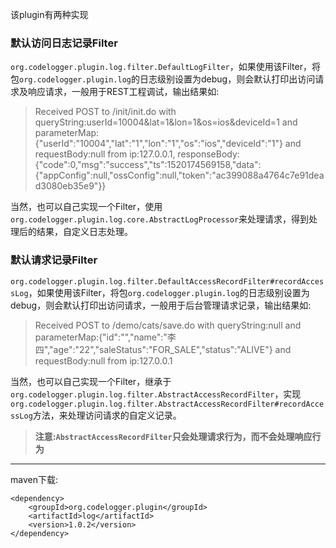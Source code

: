 该plugin有两种实现

### 默认访问日志记录Filter
`org.codelogger.plugin.log.filter.DefaultLogFilter`，如果使用该Filter，将包`org.codelogger.plugin.log`的日志级别设置为debug，则会默认打印出访问请求及响应请求，一般用于REST工程调试，输出结果如:

> Received POST to /init/init.do with queryString:userId=10004&lat=1&lon=1&os=ios&deviceId=1 and parameterMap:{"userId":"10004","lat":"1","lon":"1","os":"ios","deviceId":"1"} and requestBody:null from ip:127.0.0.1, responseBody:{"code":0,"msg":"success","ts":1520174569158,"data":{"appConfig":null,"ossConfig":null,"token":"ac399088a4764c7e91dead3080eb35e9"}}

当然，也可以自己实现一个Filter，使用`org.codelogger.plugin.log.core.AbstractLogProcessor`来处理请求，得到处理后的结果，自定义日志处理。

### 默认请求记录Filter
`org.codelogger.plugin.log.filter.DefaultAccessRecordFilter#recordAccessLog`，如果使用该Filter，将包`org.codelogger.plugin.log`的日志级别设置为debug，则会默认打印出访问请求，一般用于后台管理请求记录，输出结果如:

> Received POST to /demo/cats/save.do with queryString:null and parameterMap:{"id":"","name":"李四","age":"22","saleStatus":"FOR_SALE","status":"ALIVE"} and requestBody:null from ip:127.0.0.1 

当然，也可以自己实现一个Filter，继承于`org.codelogger.plugin.log.filter.AbstractAccessRecordFilter`，实现`org.codelogger.plugin.log.filter.AbstractAccessRecordFilter#recordAccessLog`方法，来处理访问请求的自定义记录。

> **注意:`AbstractAccessRecordFilter`只会处理请求行为，而不会处理响应行为**

---

maven下载:

```
<dependency>
    <groupId>org.codelogger.plugin</groupId>
    <artifactId>log</artifactId>
    <version>1.0.2</version>
</dependency>
